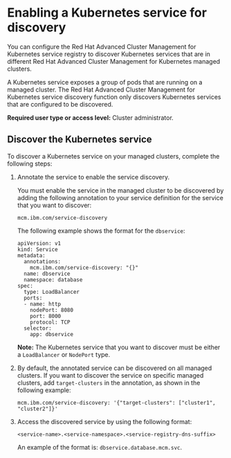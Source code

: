 # Enabling a Kubernetes service for discovery

You can configure the Red Hat Advanced Cluster Management for Kubernetes service registry to discover Kubernetes services that are in different Red Hat Advanced Cluster Management for Kubernetes managed clusters. 

A Kubernetes service exposes a group of pods that are running on a managed cluster. The Red Hat Advanced Cluster Management for Kubernetes service discovery function only discovers Kubernetes services that are configured to be discovered. 

**Required user type or access level:** Cluster administrator.

## Discover the Kubernetes service

To discover a Kubernetes service on your managed clusters, complete the following steps:

1. Annotate the service to enable the service discovery.

   You must enable the service in the managed cluster to be discovered by adding the following annotation to your service definition for the service that you want to discover:

   ```
   mcm.ibm.com/service-discovery
   ```
  
   The following example shows the format for the `dbservice`:
  
   ```
   apiVersion: v1
   kind: Service
   metadata:
     annotations:
       mcm.ibm.com/service-discovery: "{}"
     name: dbservice
     namespace: database
   spec:
     type: LoadBalancer
     ports:
     - name: http
       nodePort: 8080
       port: 8000
       protocol: TCP
     selector:
       app: dbservice
   ```

   **Note:** The Kubernetes service that you want to discover must be either a `LoadBalancer` or `NodePort` type.

2. By default, the annotated service can be discovered on all managed clusters. If you want to discover the service on specific managed clusters, add `target-clusters` in the annotation, as shown in the following example:

   ```
   mcm.ibm.com/service-discovery: '{"target-clusters": ["cluster1", "cluster2"]}'
   ```

3. Access the discovered service by using the following format:
  
   ```
   <service-name>.<service-namespace>.<service-registry-dns-suffix>
   ```
  
   An example of the format is: `dbservice.database.mcm.svc`.
